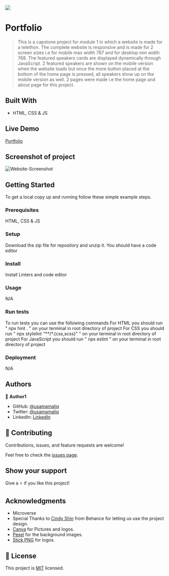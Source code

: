 ![](https://img.shields.io/badge/Microverse-blueviolet)

# Portfolio

> This is a capstone project for module 1 in which a website is made for a telethon. The complete website is responsive and is made for 2 screen sizes i.e for mobile max width 767 and for desktop min width 768. The featured speakers cards are displayed dynamically through JavaScript. 2 featured speakers are shown on the mobile version when the website loads but once the more button placed at the bottom of the home page is pressed, all speakers show up on the mobile version as well. 2 pages were made i.e the home page and about page for this project.

## Built With

- HTML, CSS & JS

## Live Demo

[Portfolio](https://usamamaliq.github.io/Conference-Page-Capstone-1/)

## Screenshot of project

![Website-Screenshot](https://user-images.githubusercontent.com/101483956/191947065-192b56c4-64c9-469e-9782-7df4423115e0.png)

## Getting Started

To get a local copy up and running follow these simple example steps.

### Prerequisites

HTML, CSS & JS

### Setup

Download the zip file for repository and unzip it.
You should have a code editor

### Install

Install Linters and code editor

### Usage

N/A

### Run tests

To run tests you can use the following commands
For HTML you should run " npx hint . " on your terminal in root directory of project
For CSS you should run " npx stylelint "**/*.{css,scss}" " on your terminal in root directory of project
For JavaScript you should run " npx eslint " on your terminal in root directory of project

### Deployment

N/A

## Authors

👤 **Author1**

- GitHub: [@usamamaliq](https://github.com/usamamaliq)
- Twitter: [@usamamaliq](https://twitter.com/usamamaliq)
- LinkedIn: [LinkedIn](https://linkedin.com/in/usamamaliq)


## 🤝 Contributing

Contributions, issues, and feature requests are welcome!

Feel free to check the [issues page](../../issues/).

## Show your support

Give a ⭐️ if you like this project!

## Acknowledgments

- Microverse
- Special Thanks to [Cindy Shin](https://www.behance.net/adagio07) from Behance for letting us use the project design.
- [Canva](https://www.canva.com/) for Pictures and logos.
- [Pexel](https://www.pexels.com/) for the background images.
- [Stick PNG](https://www.stickpng.com/) for logos.


## 📝 License

This project is [MIT](./License.md) licensed.
